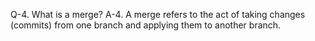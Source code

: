Q-4. What is a merge?
A-4. A merge refers to the act of taking changes (commits) from one branch and applying them to another branch.